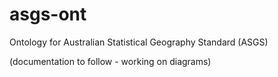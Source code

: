 # asgs-ont
Ontology for Australian Statistical Geography Standard (ASGS)

(documentation to follow - working on diagrams)
